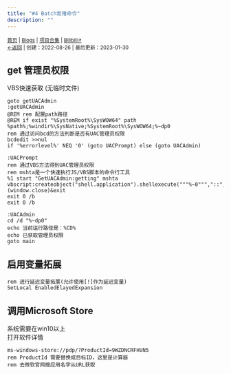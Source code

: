 ```yaml
---
title: "#4 Batch常用命令"
description: ""
---
```

<script src="https://rs.kdxiaoyi.top/res/scripts/js/md-newUI-render.js"></script>
<small id="old_menu"><a href="/">首页</a> | <a href="/blogs">Blogs</a> | <a href="/Project">项目合集</a> | <a href="https://space.bilibili.com/1987247870">Bilibili↗</a><br></small><small><a href="../../">←返回</a> |
 创建：2022-08-26 | 最后更新：2023-01-30</small><br>

## get 管理员权限
VBS快速获取 (无临时文件)
```batch
goto getUACAdmin
:getUACAdmin
@REM rem 配置path路径
@REM if exist "%SystemRoot%\SysWOW64" path %path%;%windir%\SysNative;%SystemRoot%\SysWOW64;%~dp0
rem 通过访问bcd的方法判断是否有UAC管理员权限
bcdedit >>nul
if '%errorlevel%' NEQ '0' (goto UACPrompt) else (goto UACAdmin)

:UACPrompt
rem 通过VBS方法得到UAC管理员权限
rem mshta是一个快速执行JS/VBS脚本的命令行工具
%1 start "GetUACAdmin:getting" mshta vbscript:createobject("shell.application").shellexecute("""%~0""","::",,"runas",1)(window.close)&exit
exit 0 /b
exit 0 /b

:UACAdmin
cd /d "%~dp0"
echo 当前运行路径是：%CD%
echo 已获取管理员权限
goto main
```
## 启用变量拓展
```batch
rem 进行延迟变量拓展(允许使用[!]作为延迟变量)
SetLocal EnabledElayedExpansion
```
## 调用Microsoft Store
系统需要在win10以上<br>
打开软件详情
```batch
ms-windows-store://pdp/?ProductId=9WZDNCRFHVN5
rem ProductId 需要替换成目标ID，这里是计算器
rem 去微软官网搜应用名字从URL获取
```